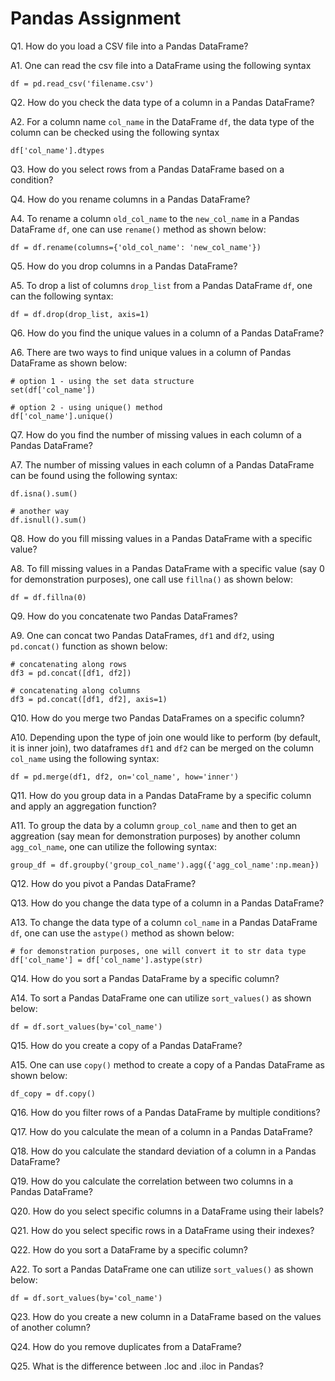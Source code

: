 # Pandas Assignment

Q1. How do you load a CSV file into a Pandas DataFrame?

A1. One can read the csv file into a DataFrame using the following syntax
```{python}
df = pd.read_csv('filename.csv')
```

Q2. How do you check the data type of a column in a Pandas DataFrame?

A2. For a column name `col_name` in the DataFrame `df`, the data type of the column can be checked using the following syntax
```{python}
df['col_name'].dtypes
```

Q3. How do you select rows from a Pandas DataFrame based on a condition?

Q4. How do you rename columns in a Pandas DataFrame?

A4. To rename a column `old_col_name` to the `new_col_name` in a Pandas DataFrame `df`, one can use `rename()` method as shown below:
```{python}
df = df.rename(columns={'old_col_name': 'new_col_name'})
```

Q5. How do you drop columns in a Pandas DataFrame?

A5. To drop a list of columns `drop_list` from a Pandas DataFrame `df`, one can the following syntax:

```{python}
df = df.drop(drop_list, axis=1)
```

Q6. How do you find the unique values in a column of a Pandas DataFrame?

A6. There are two ways to find unique values in a column of Pandas DataFrame as shown below:

```{python}
# option 1 - using the set data structure
set(df['col_name'])

# option 2 - using unique() method
df['col_name'].unique()
```

Q7. How do you find the number of missing values in each column of a Pandas DataFrame?

A7. The number of missing values in each column of a Pandas DataFrame can be found using the following syntax:

```{python}
df.isna().sum()

# another way
df.isnull().sum()
```

Q8. How do you fill missing values in a Pandas DataFrame with a specific value?

A8. To fill missing values in a Pandas DataFrame with a specific value (say 0 for demonstration purposes), one call use `fillna()` as shown below:

```{python}
df = df.fillna(0)
```

Q9. How do you concatenate two Pandas DataFrames?

A9. One can concat two Pandas DataFrames, `df1` and `df2`, using `pd.concat()` function as shown below:

```{python}
# concatenating along rows
df3 = pd.concat([df1, df2])

# concatenating along columns
df3 = pd.concat([df1, df2], axis=1)
```

Q10. How do you merge two Pandas DataFrames on a specific column?

A10. Depending upon the type of join one would like to perform (by default, it is inner join), two dataframes `df1` and `df2` can be merged on the column `col_name` using the following syntax:

```{python}
df = pd.merge(df1, df2, on='col_name', how='inner')
```

Q11. How do you group data in a Pandas DataFrame by a specific column and apply an aggregation function?

A11. To group the data by a column `group_col_name` and then to get an aggreation (say mean for demonstration purposes) by another column `agg_col_name`, one can utilize the following syntax:

```{python}
group_df = df.groupby('group_col_name').agg({'agg_col_name':np.mean})
```

Q12. How do you pivot a Pandas DataFrame?

Q13. How do you change the data type of a column in a Pandas DataFrame?

A13. To change the data type of a column `col_name` in a Pandas DataFrame `df`, one can use the `astype()` method as shown below:

```{python}
# for demonstration purposes, one will convert it to str data type
df['col_name'] = df['col_name'].astype(str)
```

Q14. How do you sort a Pandas DataFrame by a specific column?

A14. To sort a Pandas DataFrame one can utilize `sort_values()` as shown below:

```{python}
df = df.sort_values(by='col_name')
```

Q15. How do you create a copy of a Pandas DataFrame?

A15. One can use `copy()` method to create a copy of a Pandas DataFrame as shown below:

```{python}
df_copy = df.copy()
```

Q16. How do you filter rows of a Pandas DataFrame by multiple conditions?

Q17. How do you calculate the mean of a column in a Pandas DataFrame?

Q18. How do you calculate the standard deviation of a column in a Pandas DataFrame?

Q19. How do you calculate the correlation between two columns in a Pandas DataFrame?

Q20. How do you select specific columns in a DataFrame using their labels?

Q21. How do you select specific rows in a DataFrame using their indexes?

Q22. How do you sort a DataFrame by a specific column?

A22. To sort a Pandas DataFrame one can utilize `sort_values()` as shown below:

```{python}
df = df.sort_values(by='col_name')
```

Q23. How do you create a new column in a DataFrame based on the values of another column?

Q24. How do you remove duplicates from a DataFrame?

Q25. What is the difference between .loc and .iloc in Pandas?